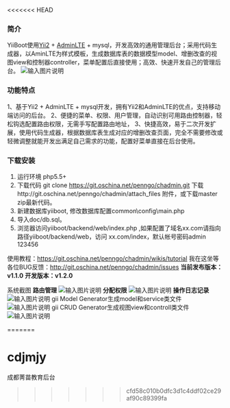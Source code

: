 <<<<<<< HEAD
### 简介

YiiBoot使用[Yii2](http://www.yiiframework.com/) + [AdminLTE](https://github.com/almasaeed2010/AdminLTE) + mysql，开发高效的通用管理后台；采用代码生成器，以AminLTE为样式模板，生成数据库表的数据模型model、增删改查的视图view和控制器controller，菜单配置后直接使用；高效、快速开发自己的管理后台。
![输入图片说明](http://git.oschina.net/uploads/images/2016/0816/131856_3b94983a_2349.png "在这里输入图片标题")

### 功能特点
1、基于Yii2 + AdminLTE + mysql开发，拥有Yii2和AdminLTE的优点，支持移动端访问的后台。
2、便捷的菜单、权限、用户管理，自动识别可用路由控制器，轻松钩选配置路由权限，无需手写配置路由地址，
3、快捷高效，易于二次开发扩展，使用代码生成器，根据数据库表生成对应的增删改查页面，完全不需要修改或轻微调整就能开发出满足自己需求的功能，配置好菜单直接在后台使用。

### 下载安装

1. 运行环境 php5.5+
2. 下载代码
git clone https://git.oschina.net/penngo/chadmin.git
下载http://git.oschina.net/penngo/chadmin/attach_files 附件，或下载master zip最新代码。
3. 新建数据库yiiboot, 修改数据库配置common\config\main.php
4. 导入doc/db.sql。
5. 浏览器访问yiiboot/backend/web/index.php ,如果配置了域名xx.com请指向路径yiiboot/backend/web，访问 xx.com/index，默认帐号密码admin 123456

使用教程：https://git.oschina.net/penngo/chadmin/wikis/tutorial
我在这坐等各位BUG反馈：http://git.oschina.net/penngo/chadmin/issues
 **当前发布版本：v1.1.0** 
 **开发版本：v1.2.0** 


系统截图
 **路由管理** 
![输入图片说明](http://git.oschina.net/uploads/images/2016/0816/125143_82438fd0_2349.png "在这里输入图片标题")
 **分配权限** 
![输入图片说明](http://git.oschina.net/uploads/images/2016/0816/130345_610f38f2_2349.png "在这里输入图片标题")
 **操作日志记录** 
![输入图片说明](http://git.oschina.net/uploads/images/2016/0816/130551_d7f7b3ab_2349.png "在这里输入图片标题")
gii Model Generator生成model和service类文件
![输入图片说明](http://git.oschina.net/uploads/images/2016/0816/131001_8ce731b1_2349.png "在这里输入图片标题")
gii CRUD Generator生成视图view和controll类文件
![输入图片说明](http://git.oschina.net/uploads/images/2016/0816/131219_46baf279_2349.png "在这里输入图片标题")

=======
# cdjmjy
成都菁苗教育后台
>>>>>>> cfd58c010b0dfc3d1c4ddf02ce29af90c89399fa

